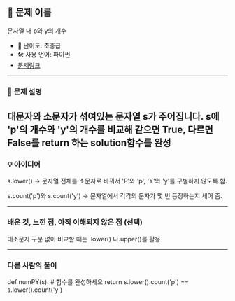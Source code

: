 ## 📘 문제 이름
문자열 내 p와 y의 개수

- 🧩 난이도: 초중급
- 🛠 사용 언어: 파이썬
- [문제링크](https://school.programmers.co.kr/learn/courses/30/lessons/12916)

---

### 🧠 문제 설명
대문자와 소문자가 섞여있는 문자열 s가 주어집니다. s에 'p'의 개수와 'y'의 개수를 비교해 같으면 True, 다르면 False를 return 하는 solution함수를 완성
---

### 💡 아이디어
s.lower()
→ 문자열 전체를 소문자로 바꿔서 'P'와 'p', 'Y'와 'y'를 구별하지 않도록 함.

s.count('p')와 s.count('y')
→ 문자열에서 각각의 문자가 몇 번 등장하는지 세어 줌.


---

### 배운 것, 느낀 점, 아직 이해되지 않은 점 (선택)
대소문자 구분 없이 비교할 때는 .lower() 나.upper()를 활용

---

### 다른 사람의 풀이
def numPY(s):
    # 함수를 완성하세요
    return s.lower().count('p') == s.lower().count('y')
